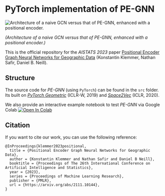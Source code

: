 # PyTorch implementation of PE-GNN

![Architecture of a naive GCN versus that of PE-GNN, enhanced with a positional encoder.](https://raw.githubusercontent.com/konstantinklemmer/pe-gnn/main/images/pegnn.png)

*(Architecture of a naive GCN versus that of PE-GNN, enhanced with a positional encoder.)*

This is the official repository for the *AISTATS 2023* paper [Positional Encoder Graph Neural Networks for Geographic Data](https://arxiv.org/abs/2111.10144) (Konstantin Klemmer, Nathan Safir, Daniel B. Neill).


## Structure

The source code for *PE-GNN* (using `PyTorch`) can be found in the `src` folder. Its built on *[PyTorch Geometric](https://github.com/pyg-team/pytorch_geometric)* (ICLR-W, 2019) and *[Space2Vec](https://github.com/gengchenmai/space2vec)* (ICLR, 2020).

We also provide an interactive example notebook to test *PE-GNN* via Google Colab [![Open In Colab](https://colab.research.google.com/assets/colab-badge.svg)](https://colab.research.google.com/github/konstantinklemmer/pe-gnn/blob/master/example.ipynb)
	
## Citation 

If you want to cite our work, you can use the following reference:

```
@InProceedings{klemmer2023positional,
  title = {Positional Encoder Graph Neural Networks for Geographic Data},
  author = {Konstantin Klemmer and Nathan Safir and Daniel B Neill},
  booktitle = {Proceedings of The 26th International Conference on Artificial Intelligence and Statistics},
  year = {2023},
  series = {Proceedings of Machine Learning Research},
  publisher = {PMLR},
  url = {https://arxiv.org/abs/2111.10144},
}
```
